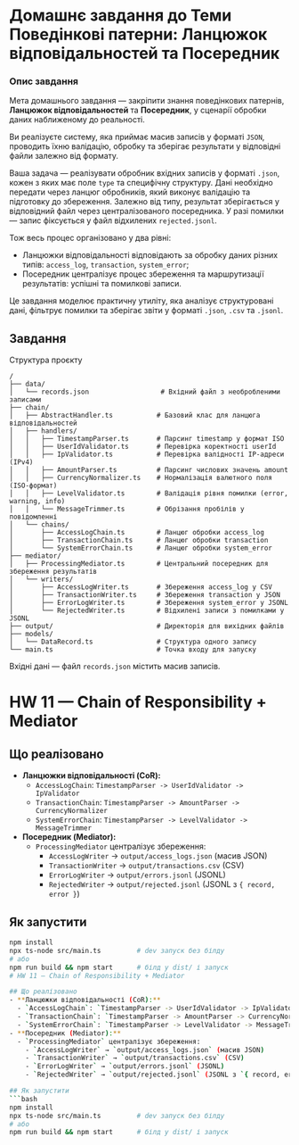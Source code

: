 # Домашнє завдання до Теми Поведінкові патерни: Ланцюжок відповідальностей та Посередник

### Опис завдання

Мета домашнього завдання — закріпити знання поведінкових патернів, **Ланцюжок відповідальностей** та **Посередник**, у сценарії обробки даних наближеному до реальності.

Ви реалізуєте систему, яка приймає масив записів у форматі `JSON`, проводить їхню валідацію, обробку та зберігає результати у відповідні файли залежно від формату.

Ваша задача — реалізувати обробник вхідних записів у форматі `.json`, кожен з яких має поле `type` та специфічну структуру. Дані необхідно передати через ланцюг обробників, який виконує валідацію та підготовку до збереження. Залежно від типу, результат зберігається у відповідний файл через централізованого посередника. У разі помилки — запис фіксується у файл відхилених `rejected.jsonl`.

Тож весь процес організовано у два рівні:

- Ланцюжки відповідальності відповідають за обробку даних різних типів: `access_log`, `transaction`, `system_error`;
- Посередник централізує процес збереження та маршрутизації результатів: успішні та помилкові записи.

Це завдання моделює практичну утиліту, яка аналізує структуровані дані, фільтрує помилки та зберігає звіти у форматі `.json`, `.csv` та `.jsonl`.

## Завдання

Структура проєкту

```
/
├── data/
│   └── records.json                  # Вхідний файл з необробленими записами
├── chain/
│   ├── AbstractHandler.ts           # Базовий клас для ланцюга відповідальностей
│   ├── handlers/
│   │   ├── TimestampParser.ts       # Парсинг timestamp у формат ISO
│   │   ├── UserIdValidator.ts       # Перевірка коректності userId
│   │   ├── IpValidator.ts           # Перевірка валідності IP-адреси (IPv4)
│   │   ├── AmountParser.ts          # Парсинг числових значень amount
│   │   ├── CurrencyNormalizer.ts    # Нормалізація валютного поля (ISO-формат)
│   │   ├── LevelValidator.ts        # Валідація рівня помилки (error, warning, info)
│   │   └── MessageTrimmer.ts        # Обрізання пробілів у повідомленні
│   └── chains/
│       ├── AccessLogChain.ts        # Ланцюг обробки access_log
│       ├── TransactionChain.ts      # Ланцюг обробки transaction
│       └── SystemErrorChain.ts      # Ланцюг обробки system_error
├── mediator/
│   ├── ProcessingMediator.ts        # Центральний посередник для збереження результатів
│   └── writers/
│       ├── AccessLogWriter.ts       # Збереження access_log у CSV
│       ├── TransactionWriter.ts     # Збереження transaction у JSON
│       ├── ErrorLogWriter.ts        # Збереження system_error у JSONL
│       └── RejectedWriter.ts        # Відхилені записи з помилками у JSONL
├── output/                          # Директорія для вихідних файлів
├── models/
│   └── DataRecord.ts                # Структура одного запису
└── main.ts                          # Точка входу для запуску
```

Вхідні дані — файл `records.json` містить масив записів.
# HW 11 — Chain of Responsibility + Mediator

## Що реалізовано
- **Ланцюжки відповідальності (CoR):**
    - `AccessLogChain`: `TimestampParser -> UserIdValidator -> IpValidator`
    - `TransactionChain`: `TimestampParser -> AmountParser -> CurrencyNormalizer`
    - `SystemErrorChain`: `TimestampParser -> LevelValidator -> MessageTrimmer`
- **Посередник (Mediator):**
    - `ProcessingMediator` централізує збереження:
        - `AccessLogWriter` → `output/access_logs.json` (масив JSON)
        - `TransactionWriter` → `output/transactions.csv` (CSV)
        - `ErrorLogWriter` → `output/errors.jsonl` (JSONL)
        - `RejectedWriter` → `output/rejected.jsonl` (JSONL з `{ record, error }`)

## Як запустити
```bash
npm install
npx ts-node src/main.ts         # dev запуск без білду
# або
npm run build && npm start      # білд у dist/ і запуск
# HW 11 — Chain of Responsibility + Mediator

## Що реалізовано
- **Ланцюжки відповідальності (CoR):**
  - `AccessLogChain`: `TimestampParser -> UserIdValidator -> IpValidator`
  - `TransactionChain`: `TimestampParser -> AmountParser -> CurrencyNormalizer`
  - `SystemErrorChain`: `TimestampParser -> LevelValidator -> MessageTrimmer`
- **Посередник (Mediator):**
  - `ProcessingMediator` централізує збереження:
    - `AccessLogWriter` → `output/access_logs.json` (масив JSON)
    - `TransactionWriter` → `output/transactions.csv` (CSV)
    - `ErrorLogWriter` → `output/errors.jsonl` (JSONL)
    - `RejectedWriter` → `output/rejected.jsonl` (JSONL з `{ record, error }`)

## Як запустити
```bash
npm install
npx ts-node src/main.ts         # dev запуск без білду
# або
npm run build && npm start      # білд у dist/ і запуск
